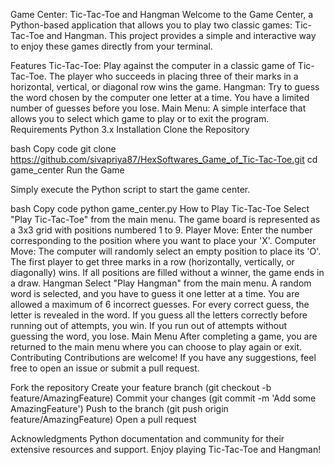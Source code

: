 Game Center: Tic-Tac-Toe and Hangman
Welcome to the Game Center, a Python-based application that allows you to play two classic games: Tic-Tac-Toe and Hangman. This project provides a simple and interactive way to enjoy these games directly from your terminal.

Features
Tic-Tac-Toe: Play against the computer in a classic game of Tic-Tac-Toe. The player who succeeds in placing three of their marks in a horizontal, vertical, or diagonal row wins the game.
Hangman: Try to guess the word chosen by the computer one letter at a time. You have a limited number of guesses before you lose.
Main Menu: A simple interface that allows you to select which game to play or to exit the program.
Requirements
Python 3.x
Installation
Clone the Repository

bash
Copy code
git clone https://github.com/sivapriya87/HexSoftwares_Game_of_Tic-Tac-Toe.git
cd game_center
Run the Game

Simply execute the Python script to start the game center.

bash
Copy code
python game_center.py
How to Play
Tic-Tac-Toe
Select "Play Tic-Tac-Toe" from the main menu.
The game board is represented as a 3x3 grid with positions numbered 1 to 9.
Player Move: Enter the number corresponding to the position where you want to place your 'X'.
Computer Move: The computer will randomly select an empty position to place its 'O'.
The first player to get three marks in a row (horizontally, vertically, or diagonally) wins.
If all positions are filled without a winner, the game ends in a draw.
Hangman
Select "Play Hangman" from the main menu.
A random word is selected, and you have to guess it one letter at a time.
You are allowed a maximum of 6 incorrect guesses.
For every correct guess, the letter is revealed in the word.
If you guess all the letters correctly before running out of attempts, you win.
If you run out of attempts without guessing the word, you lose.
Main Menu
After completing a game, you are returned to the main menu where you can choose to play again or exit.
Contributing
Contributions are welcome! If you have any suggestions, feel free to open an issue or submit a pull request.

Fork the repository
Create your feature branch (git checkout -b feature/AmazingFeature)
Commit your changes (git commit -m 'Add some AmazingFeature')
Push to the branch (git push origin feature/AmazingFeature)
Open a pull request

Acknowledgments
Python documentation and community for their extensive resources and support.
Enjoy playing Tic-Tac-Toe and Hangman!
